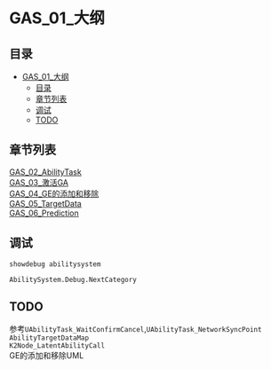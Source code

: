 # GAS_01_大纲
## 目录
- [GAS_01_大纲](#gas_01_大纲)
    - [目录](#目录)
    - [章节列表](#章节列表)
    - [调试](#调试)
    - [TODO](#todo)

## 章节列表
[GAS_02_AbilityTask](GAS_02_AbilityTask.md)  
[GAS_03_激活GA](GAS_03_激活GA.md)  
[GAS_04_GE的添加和移除](GAS_04_GE的添加和移除.md)  
[GAS_05_TargetData](GAS_05_TargetData.md)  
[GAS_06_Prediction](GAS_06_Prediction.md)  

## 调试
`showdebug abilitysystem`

`AbilitySystem.Debug.NextCategory`

## TODO
参考`UAbilityTask_WaitConfirmCancel`,`UAbilityTask_NetworkSyncPoint`  
`AbilityTargetDataMap`  
`K2Node_LatentAbilityCall`  
GE的添加和移除UML  
